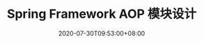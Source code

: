 ---
title: "Spring Framework AOP 模块设计"
date: 2020-07-30T09:53:00+08:00
categories: ["编程"]
tags: ["Java", "Spring-Framework"]
keywords: ["Java", "Spring", "Spring-Framework", "AOP"]
draft: true
---